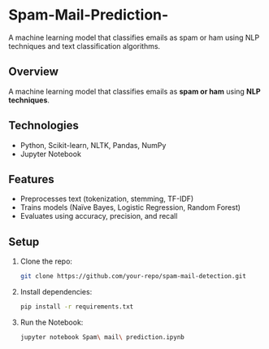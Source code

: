 # Spam-Mail-Prediction-
A machine learning model that classifies emails as spam or ham using NLP techniques and text classification algorithms. 

## Overview
A machine learning model that classifies emails as **spam or ham** using **NLP techniques**.

## Technologies
- Python, Scikit-learn, NLTK, Pandas, NumPy
- Jupyter Notebook

## Features
- Preprocesses text (tokenization, stemming, TF-IDF)
- Trains models (Naïve Bayes, Logistic Regression, Random Forest)
- Evaluates using accuracy, precision, and recall

## Setup
1. Clone the repo:
   ```bash
   git clone https://github.com/your-repo/spam-mail-detection.git
   ```
2. Install dependencies:
   ```bash
   pip install -r requirements.txt
   ```
3. Run the Notebook:
   ```bash
   jupyter notebook Spam\ mail\ prediction.ipynb
   ```
